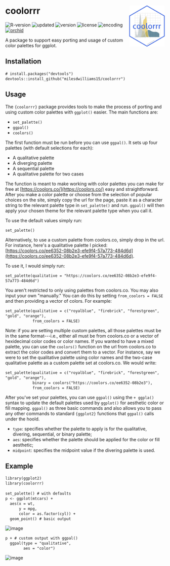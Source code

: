 # coolorrr <img src="inst/logo.png" align="right" height="130" />

![R-version](https://img.shields.io/badge/R%20%3E%3D-3.4.3-brightgreen)
![updated](https://img.shields.io/badge/last%20update-09--30--2022-brightgreen)
![version](https://img.shields.io/badge/version-0.0.1.2100-brightgreen)
![license](https://img.shields.io/badge/license-MIT-red)
![encoding](https://img.shields.io/badge/encoding-UTF--8-red)
[![orchid](https://img.shields.io/badge/ORCID-0000--0003--0192--5542-brightgreen)](https://orcid.org/0000-0003-0192-5542)

A package to support easy porting and usage of custom color palettes for ggplot.

## Installation

```
# install.packages("devtools")
devtools::install_github("milesdwilliams15/coolorrr")
```

## Usage

The `{coolorrr}` package provides tools to make the process of porting and using custom color palettes with `ggplot()` easier. The main functions are:

  - `set_palette()`
  - `ggpal()`
  - `coolors()`
  
The first function must be run before you can use `ggpal()`. It sets up four palettes (with default selections for each):

  - A qualitative palette
  - A diverging palette
  - A sequential palette
  - A qualitative palette for two cases
  
The function is meant to make working with color palettes you can make for free at [https://coolors.co/](https://coolors.co/) easy and straightforward. After you make a color palette or choose from the selection of popular choices on the site, simply copy the url for the page, paste it as a character string to the relevant palette type in `set_palette()` and run. `ggpal()` will then apply your chosen theme for the relevant palette type when you call it.

To use the default values simply run:

```
set_palette()
```

Alternatively, to use a custom palette from coolors.co, simply drop in the url. For instance, here's a qualitative palette I picked: [https://coolors.co/ee6352-08b2e3-efe9f4-57a773-484d6d](https://coolors.co/ee6352-08b2e3-efe9f4-57a773-484d6d).

To use it, I would simply run:

```
set_palette(qualitative = "https://coolors.co/ee6352-08b2e3-efe9f4-57a773-484d6d")
```

You aren't restricted to only using palettes from coolors.co. You may also input your own "manually." You can do this by setting `from_coolors = FALSE` and then providing a vector of colors. For example:

```
set_palette(qualitative = c("royalblue", "firebrick", "forestgreen", "gold", "orange"),
            from_coolors = FALSE)
```

Note: if you are setting multiple custom palettes, all those palettes must be in the same format---i.e., either all must be from coolors.co or a vector of hexidecimal color codes or color names. If you wanted to have a mixed palette, you can use the `coolors()` function on the url from coolors.co to extract the color codes and convert them to a vector. For instance, say we were to set the qualitative palette using color names and the two-case qualitative palette as a custom palette set at coolors.co. We would write:

```
set_palette(qualitative = c("royalblue", "firebrick", "forestgreen", "gold", "orange"),
            binary = coolors("https://coolors.co/ee6352-08b2e3"),
            from_coolors = FALSE)
```

After you've set your palettes, you can use `ggpal()` using the `+ ggpla()` syntax to update the default palettes used by `ggplot()` for aesthetic color or fill mapping. `ggpal()` as three basic commands and also allows you to pass any other commands to standard `{ggplot2}` functions that `ggpal()` calls under the hoold.

  - `type`: specifies whether the palette to apply is for the qualitative, divering, sequential, or binary palette;
  - `aes`: specifies whether the palette should be applied for the color or fill aesthetic;
  - `midpoint`: specifies the midpoint value if the divering palette is used.

## Example

```
library(ggplot2)
library(coolorrr)

set_palette() # with defaults
p <- ggplot(mtcars) +
  aes(x = wt,
      y = mpg,
      color = as.factor(cyl)) +
  geom_point() # basic output
```

![image](https://user-images.githubusercontent.com/23504082/193629762-de378e56-1395-4cb6-9422-59ce82d18dda.png)

```
p + # custom output with ggpal()
  ggpal(type = "qualitative",
        aes = "color")
```

![image](https://user-images.githubusercontent.com/23504082/193629482-62f1283c-05b5-4394-8cc4-5a92a8cb73b2.png)

